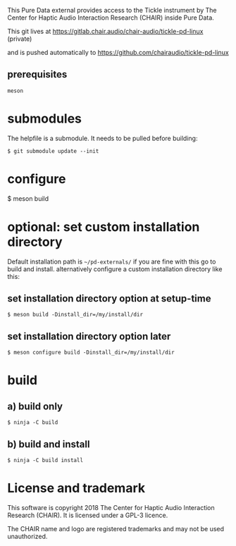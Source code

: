 This Pure Data external provides access to the Tickle instrument by The Center for Haptic Audio Interaction Research (CHAIR) inside Pure Data.

This git lives at https://gitlab.chair.audio/chair-audio/tickle-pd-linux (private)

and is pushed automatically to https://github.com/chairaudio/tickle-pd-linux

## prerequisites

`meson`

# submodules

The helpfile is a submodule. It needs to be pulled before building:
```
$ git submodule update --init
```
# configure

$ meson build

# optional: set custom installation directory
Default installation path is `~/pd-externals/`
if you are fine with this go to build and install. 
alternatively configure a custom installation directory like this:

## set installation directory option at setup-time
```
$ meson build -Dinstall_dir=/my/install/dir
```
## set installation directory option later
```
$ meson configure build -Dinstall_dir=/my/install/dir
```
# build
## a) build only
```
$ ninja -C build
``````
## b) build and install
```
$ ninja -C build install
```
# License and trademark

This software is copyright 2018 The Center for Haptic Audio Interaction Research (CHAIR).
It is licensed under a GPL-3 licence.

The CHAIR name and logo are registered trademarks and may not be used unauthorized.
